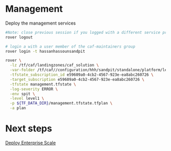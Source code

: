 
# Management
Deploy the management services

```bash
#Note: close previous session if you logged with a different service principal using --impersonate-sp-from-keyvault-url
rover logout

# login a with a user member of the caf-maintainers group
rover login -t hassanhassounsandpit

rover \
  -lz /tf/caf/landingzones/caf_solution \
  -var-folder /tf/caf//configuration/hhh/sandpit/standalone/platform/level1/management \
  -tfstate_subscription_id e59609a0-4cb2-4567-923e-ea8abc260726 \
  -target_subscription e59609a0-4cb2-4567-923e-ea8abc260726 \
  -tfstate management.tfstate \
  -log-severity ERROR \
  -env spit \
  -level level1 \
  -p ${TF_DATA_DIR}/management.tfstate.tfplan \
  -a plan

```


# Next steps

 [Deploy Enterprise Scale](../../level1/eslz/readme.md)
